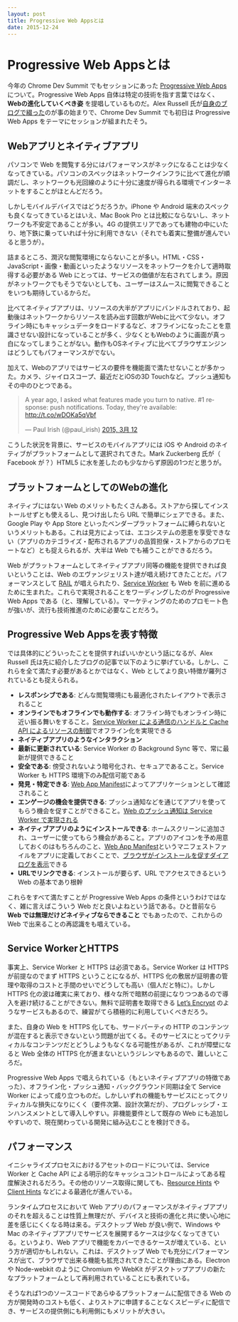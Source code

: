 ```yaml
---
layout: post
title: Progressive Web Appsとは
date: 2015-12-24
---
```


# Progressive Web Appsとは

今年の Chrome Dev Summit でもセッションにあった [Progressive Web Apps](https://www.youtube.com/watch?v=MyQ8mtR9WxI) について。Progressive Web Apps 自体は特定の技術を指す言葉ではなく、 **Webの進化していくべき姿** を提唱しているものだ。Alex Russell 氏が[自身のブログで綴った](https://infrequently.org/2015/06/progressive-apps-escaping-tabs-without-losing-our-soul/)のが事の始まりで、Chrome Dev Summit でも初日は Progressive Web Apps をテーマにセッションが組まれたそう。

<responsive-iframe src="https://www.youtube.com/embed/MyQ8mtR9WxI"></responsive-iframe>

## Webアプリとネイティブアプリ

パソコンで Web を閲覧する分にはパフォーマンスがネックになることは少なくなってきている。パソコンのスペックはネットワークインフラに比べて進化が順調だし、ネットワークも光回線のように十分に速度が得られる環境でインターネットをすることがほとんどだろう。

しかしモバイルデバイスではどうだろうか。iPhone や Android 端末のスペックも良くなってきているとはいえ、Mac Book Pro とは比較にならないし、ネットワークも不安定であることが多い。4G の提供エリアであっても建物の中にいたり、地下鉄に乗っていれば十分に利用できない（それでも着実に整備が進んでいると思うが）。

詰まるところ、潤沢な閲覧環境にならないことが多い。HTML・CSS・JavaScript・画像・動画といったようなリソースをネットワークを介して適時取得する必要がある Web にとっては、サービスの価値が左右されてしまう。原因がネットワークでもそうでないとしても、ユーザーはスムースに閲覧できることをいつも期待しているからだ。

比べてネイティブアプリは、リソースの大半がアプリにバンドルされており、起動後はネットワークからリソースを読み出す回数がWebに比べて少ない。オフライン時にもキャッシュデータをロードするなど、オフラインになったことを意識させない設計になっていることが多く、少なくともWebのように画面が真っ白になってしまうことがない。動作もOSネイティブに比べてブラウザエンジンはどうしてもパフォーマンスがでない。

加えて、Webのアプリではサービスの要件を機能面で満たせないことが多かった。カメラ、ジャイロスコープ、最近だとiOSの3D Touchなど。プッシュ通知もその中のひとつである。

<blockquote class="twitter-tweet" lang="ja"><p lang="en" dir="ltr">A year ago, I asked what features made you turn to native. #1 response: push notifications. Today, they&#39;re available: <a href="http://t.co/wDOKa5qVbf">http://t.co/wDOKa5qVbf</a></p>&mdash; Paul Irish (@paul_irish) <a href="https://twitter.com/paul_irish/status/576089864514326528">2015, 3月 12</a></blockquote>

こうした状況を背景に、サービスのモバイルアプリには iOS や Android のネイティブがプラットフォームとして選択されてきた。Mark Zuckerberg 氏が（ Facebook が？）HTML5 に水を差したのも少なからず原因の1つだと思うが。

## プラットフォームとしてのWebの進化

ネイティブにはない Web のメリットもたくさんある。ストアから探してインストールせずとも使えるし、見つけ出したら URL で簡単にシェアできる。また、Google Play や App Store といったベンダープラットフォームに縛られないというメリットもある。これは見方によっては、エコシステムの恩恵を享受できない（アプリのカテゴライズ・配布されるアプリの品質担保・ストアからのプロモートなど）とも捉えられるが、大半は Web でも補うことができるだろう。

Web がプラットフォームとしてネイティブアプリ同等の機能を提供できれば良いということは、Web のエヴァンジェリスト達が唱え続けてきたことだ。パフォーマンスとして [RAIL](https://havelog.ayumusato.com/develop/performance/e664-rail_performance_model.html) が唱えられたり、[Service Worker](/posts/2014/service-worker-internals.html) も Web を前に進めるために生まれた。これらで実現されることをワーディングしたのが Progressive Web Apps である（と、理解している）。マーケティングのためのプロモート色が強いが、流行も技術推進のために必要なことだろう。

## Progressive Web Appsを表す特徴

では具体的にどういったことを提供すればいいかという話になるが、Alex Russell 氏は先に紹介したブログの記事で以下のように挙げている。しかし、これらを全て満たす必要があるとかではなく、Web としてより良い特徴が羅列されているとも捉えられる。

  - **レスポンシブである**: どんな閲覧環境にも最適化されたレイアウトで表示されること
  - **オンラインでもオフラインでも動作する**: オフライン時でもオンライン時に近い振る舞いをすること。[Service Worker による通信のハンドルと Cache API によるリソースの制御](/posts/2015/service-worker-passive-cache.html)でオフライン化を実現できる
  - **ネイティブアプリのようなインタラクション**
  - **最新に更新されている**: Service Worker の Background Sync 等で、常に最新が提供できること
  - **安全である**: 傍受されないよう暗号化され、セキュアであること。Service Worker も HTTPS 環境下のみ配信可能である
  - **発見・特定できる**: [Web App Manifest](https://w3c.github.io/manifest/)によってアプリケーションとして確認されること
  - **エンゲージの機会を提供できる**: プッシュ通知などを通じてアプリを使ってもらう機会を促すことができること。[Web のプッシュ通知は Service Worker で実現される](/posts/2015/service-worker-push-notification.html)
  - **ネイティブアプリのようにインストールできる**: ホームスクリーンに追加され、ユーザーに使ってもらう機会があること。アプリのアイコンを予め用意しておくのはもちろんのこと、[Web App Manifest](https://w3c.github.io/manifest/)というマニフェストファイルをアプリに定義しておくことで、[ブラウザがインストールを促すダイアログを表示](https://developers.google.com/web/updates/2015/03/increasing-engagement-with-app-install-banners-in-chrome-for-android)できる
  - **URLでリンクできる**: インストールが要らず、URL でアクセスできるという Web の基本であり根幹

これらをすべて満たすことが Progressive Web Apps の条件というわけではなく、雑に言えばこういう Web だと良いよねという話である。ひと昔前なら **Web では無理だけどネイティブならできること** でもあったので、これからの Web で出来ることの再認識をも唱えている。

## Service WorkerとHTTPS

事実上、Service Worker と HTTPS は必須である。Service Worker は HTTPS が前提なのでまず HTTPS ということになるが、HTTPS 化の敷居が証明書の管理や取得のコストと手間のせいでどうしても高い（個人だと特に）。しかし HTTPS 化の波は確実に来ており、様々な所で暗黙の前提になりつつあるので導入を避け続けることができない。無料で証明書を取得できる [Let’s Encrypt](https://letsencrypt.org) のようなサービスもあるので、練習がてら積極的に利用していくべきだろう。

また、自身の Web を HTTPS 化しても、サードパーティの HTTP のコンテンツが混在すると表示できないという問題が出てくる。そのサービスにとってクリティカルなコンテンツだとどうしようもなくなる可能性があるが、これが障壁になると Web 全体の HTTPS 化が進まないというジレンマもあるので、難しいところだ。

Progressive Web Apps で唱えられている（もといネイティブアプリの特徴であった）、オフライン化・プッシュ通知・バックグラウンド同期は全て Service Worker によって成り立つものだ。しかしいずれの機能もサービスにとってクリティカルな損失になりにくく（要件次第、設計次第だが）、プログレッシブ・エンハンスメントとして導入しやすい。非機能要件として既存の Web にも追加しやすいので、現在関わっている開発に組み込むことを検討できる。

## パフォーマンス

イニシャライズプロセスにおけるアセットのロードについては、Service Worker と Cache API による明示的なキャッシュコントロールによってある程度解決されるだろう。その他のリソース取得に関しても、[Resource Hints](http://www.w3.org/TR/resource-hints/) や [Client Hints](http://igrigorik.github.io/http-client-hints/) などによる最適化が進んでいる。

ランタイムプロセスにおいて Web アプリのパフォーマンスがネイティブアプリのそれを超えることは性質上無理だが、デバイスと技術の進化と共に使い心地に差を感じにくくなる時は来る。デスクトップ Web が良い例で、Windows や Mac のネイティブアプリでサービスを展開するケースは少なくなってきている。というより、Web アプリで機能をカバーできるケースが増えている、という方が適切かもしれない。これは、デスクトップ Web でも充分にパフォーマンスが出て、ブラウザで出来る機能も拡充されてきたことが理由にある。Electron や Node-webkit のように Chromium や WebKit がデスクトップアプリの新たなプラットフォームとして再利用されていることにも表れている。

そうなれば1つのソースコードであらゆるプラットフォームに配信できる Web の方が開発時のコストも低く、よりストアに申請することなくスピーディに配信でき、サービスの提供側にも利用側にもメリットが大きい。
